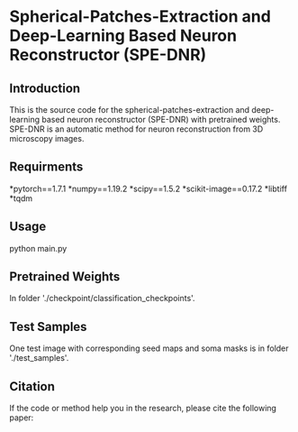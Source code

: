 # Spherical-Patches-Extraction and Deep-Learning Based Neuron Reconstructor (SPE-DNR)

## Introduction
This is the source code for the spherical-patches-extraction and deep-learning based neuron reconstructor (SPE-DNR) with pretrained weights.   
SPE-DNR is an automatic method for neuron reconstruction from 3D microscopy images.

## Requirments
*pytorch==1.7.1
*numpy==1.19.2
*scipy==1.5.2
*scikit-image==0.17.2
*libtiff
*tqdm

## Usage
python main.py

## Pretrained Weights
In folder './checkpoint/classification_checkpoints'.

## Test Samples
One test image with corresponding seed maps and soma masks is in folder './test_samples'.

## Citation
If the code or method help you in the research, please cite the following paper: